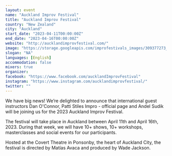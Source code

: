 ```yaml
---
layout: event
name: "Auckland Improv Festival"
title: "Auckland Improv Festival"
country: "New Zealand"
city: "Auckland"
start_date: "2023-04-11T00:00:00Z"
end_date: "2023-04-16T00:00:00Z"
website: "http://aucklandimprovfestival.com/"
image: "https://storage.googleapis.com/improfestivals_images/309377273_518406533623658_353832290975872679_n%20-%20Mat%C3%ADas%20Avaca.jpeg"
slogan: "NA"
languages: [English]
accommodation: false
mixers: true
organizer: 
facebook: "https://www.facebook.com/aucklandImprovFestival"
instagram: "https://www.instagram.com/aucklandimprovfestival/"
twitter: ""
---
```


We have big news! We’re delighted to announce that international guest instructors Dan O'Connor, Patti Stiles Impro - official page and Andel Sudik will be joining us for the 2023 Auckland Improv Festival.

The festival will take place in Auckland between April 11th and April 16th, 2023. During that week, we will have 10+ shows, 10+ workshops, masterclasses and social events for our participants.

Hosted at the Covert Theatre in Ponsonby, the heart of Auckland City, the festival is directed by Matías Avaca and produced by Wade Jackson.

